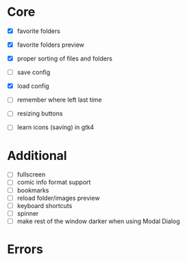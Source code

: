 # Core
- [X] favorite folders
- [X] favorite folders preview
- [X] proper sorting of files and folders
- [ ] save config
- [X] load config
- [ ] remember where left last time
- [ ] resizing buttons
- [ ] learn icons (saving) in gtk4


# Additional
- [ ] fullscreen
- [ ] comic info format support
- [ ] bookmarks
- [ ] reload folder/images preview
- [ ] keyboard shortcuts
- [ ] spinner
- [ ] make rest of the window darker when using Modal Dialog

# Errors
